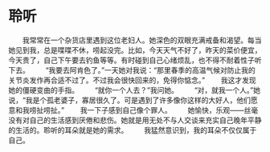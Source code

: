 # 聆听
　　我常常在一个杂货店里遇到这位老妇人。她深色的双眼充满戒备和渴望。每当她见到我，总是喋喋不休，唠起没完。比如，今天天气不好了，昨天的菜价便宜，今天贵了，自己下午要去钓鱼等等。有时碰到自己心绪烦乱，也不得不耐着性子听下去。 
　　“我要去阿肯色了。”一天她对我说：“那里春季的高温气候对防止我的关节炎发作再合适不过了。不过我会很快回来的，免得你惦念。” 
　　我这才发现她的僵硬变曲的手指。 
　　“就你一个人去？”我问她。 
　　“对，就我一个人。”她说，“我是个孤老婆子，寡居很久了。可是遇到了许多像你这样的大好人，他们愿意和我唠扯唠扯。” 
　　我一下子感到自己像个罪人。 
　　她愉快，乐观——丝毫没有对自己的生活感到厌倦和悲伤。她就是用无处不与人交谈来充实自己晚年平静的生活的。聆听的耳朵就是她的需求。 
　　我猛然意识到，我的耳朵不仅仅属于自己。
 
